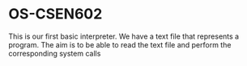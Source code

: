 # OS-CSEN602

This is our first basic interpreter. 
We have a text file that represents a program.
The aim is to be able to read the text file and perform the corresponding system calls
